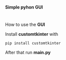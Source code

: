 **Simple pyhon GUI**
#
How to use the **GUI**

Install **customtkinter** with
```
pip install customtkinter
```
After that  run **main.py**

